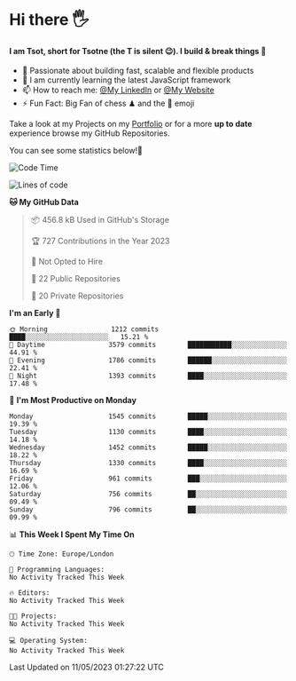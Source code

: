 # Hi there :raised_hand_with_fingers_splayed:
#### I am Tsot, short for Tsotne (the T is silent :wink:). I build & break things :space_invader:
- :telescope: Passionate about building fast, scalable and flexible products
- :seedling: I am currently learning the latest JavaScript framework 
- :mailbox: How to reach me: [@My LinkedIn](https://www.linkedin.com/in/tsotne-gvadzabia/) or [@My Website](https://tsotne.co.uk/contact)
- :zap: Fun Fact: Big Fan of chess ♟ and the 👾 emoji

Take a look at my Projects on my [Portfolio](https://tsotne.co.uk/) or for a more **up to date** experience browse my GitHub Repositories.

You can see some statistics below!:space_invader:
<!--START_SECTION:waka-->
![Code Time](http://img.shields.io/badge/Code%20Time-761%20hrs%202%20mins-blue)

![Lines of code](https://img.shields.io/badge/From%20Hello%20World%20I%27ve%20Written-4.8%20million%20lines%20of%20code-blue)

**🐱 My GitHub Data** 

> 📦 456.8 kB Used in GitHub's Storage 
 > 
> 🏆 727 Contributions in the Year 2023
 > 
> 🚫 Not Opted to Hire
 > 
> 📜 22 Public Repositories 
 > 
> 🔑 20 Private Repositories 
 > 
**I'm an Early 🐤** 

```text
🌞 Morning                1212 commits        ████░░░░░░░░░░░░░░░░░░░░░   15.21 % 
🌆 Daytime                3579 commits        ███████████░░░░░░░░░░░░░░   44.91 % 
🌃 Evening                1786 commits        ██████░░░░░░░░░░░░░░░░░░░   22.41 % 
🌙 Night                  1393 commits        ████░░░░░░░░░░░░░░░░░░░░░   17.48 % 
```
📅 **I'm Most Productive on Monday** 

```text
Monday                   1545 commits        █████░░░░░░░░░░░░░░░░░░░░   19.39 % 
Tuesday                  1130 commits        ████░░░░░░░░░░░░░░░░░░░░░   14.18 % 
Wednesday                1452 commits        █████░░░░░░░░░░░░░░░░░░░░   18.22 % 
Thursday                 1330 commits        ████░░░░░░░░░░░░░░░░░░░░░   16.69 % 
Friday                   961 commits         ███░░░░░░░░░░░░░░░░░░░░░░   12.06 % 
Saturday                 756 commits         ██░░░░░░░░░░░░░░░░░░░░░░░   09.49 % 
Sunday                   796 commits         ██░░░░░░░░░░░░░░░░░░░░░░░   09.99 % 
```


📊 **This Week I Spent My Time On** 

```text
🕑︎ Time Zone: Europe/London

💬 Programming Languages: 
No Activity Tracked This Week

🔥 Editors: 
No Activity Tracked This Week

🐱‍💻 Projects: 
No Activity Tracked This Week

💻 Operating System: 
No Activity Tracked This Week
```


 Last Updated on 11/05/2023 01:27:22 UTC
<!--END_SECTION:waka-->
